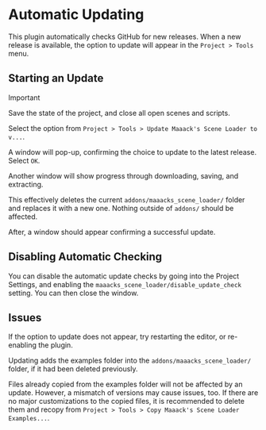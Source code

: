 # Automatic Updating

This plugin automatically checks GitHub for new releases. When a new release is available, the option to update will appear in the `Project > Tools` menu.

## Starting an Update

> [!IMPORTANT]  
> Save the state of the project, and close all open scenes and scripts.

Select the option from `Project > Tools > Update Maaack's Scene Loader to v...`.

A window will pop-up, confirming the choice to update to the latest release. Select `OK`.

Another window will show progress through downloading, saving, and extracting.

This effectively deletes the current `addons/maaacks_scene_loader/` folder and replaces it with a new one. Nothing outside of `addons/` should be affected.

After, a window should appear confirming a successful update.

## Disabling Automatic Checking

You can disable the automatic update checks by going into the Project Settings, and enabling the `maaacks_scene_loader/disable_update_check` setting. You can then close the window.

## Issues

If the option to update does not appear, try restarting the editor, or re-enabling the plugin.

Updating adds the examples folder into the `addons/maaacks_scene_loader/` folder, if it had been deleted previously.

Files already copied from the examples folder will not be affected by an update. However, a mismatch of versions may cause issues, too. If there are no major customizations to the copied files, it is recommended to delete them and recopy from `Project > Tools > Copy Maaack's Scene Loader Examples...`.